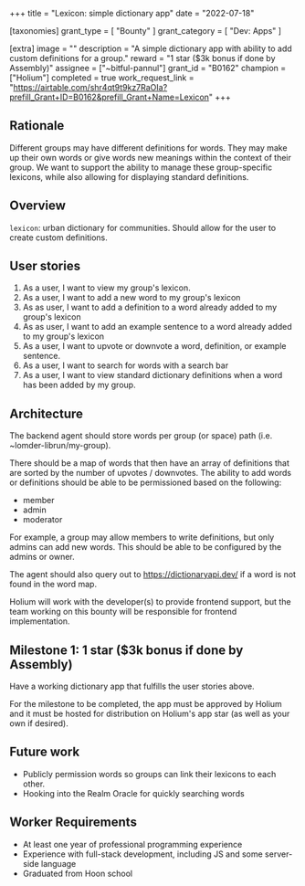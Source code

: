 +++
title = "Lexicon: simple dictionary app"
date = "2022-07-18"

[taxonomies]
grant_type = [ "Bounty" ]
grant_category = [ "Dev: Apps" ]

[extra]
image = ""
description = "A simple dictionary app with ability to add custom definitions for a group."
reward = "1 star ($3k bonus if done by Assembly)"
assignee = ["~bitful-pannul"]
grant_id = "B0162"
champion = ["Holium"]
completed = true
work_request_link = "https://airtable.com/shr4qt9t9kz7RaOIa?prefill_Grant+ID=B0162&prefill_Grant+Name=Lexicon"
+++

## Rationale

Different groups may have different definitions for words. They may make up their own words or give words new meanings within the context of their group. We want to support the ability to manage these group-specific lexicons, while also allowing for displaying standard definitions.

## Overview

`lexicon`: urban dictionary for communities. Should allow for the user to create custom definitions.

## User stories

1. As a user, I want to view my group's lexicon.
2. As a user, I want to add a new word to my group's lexicon
3. As as user, I want to add a definition to a word already added to my group's lexicon
4. As as user, I want to add an example sentence to a word already added to my group's lexicon
5. As a user, I want to upvote or downvote a word, definition, or example sentence.
6. As a user, I want to search for words with a search bar
7. As a user, I want to view standard dictionary definitions when a word has been added by my group.

## Architecture

The backend agent should store words per group (or space) path (i.e. ~lomder-librun/my-group).

There should be a map of words that then have an array of definitions that are sorted by the number of upvotes / downvotes. The ability to add words or definitions should be able to be permissioned based on the following:

- member
- admin
- moderator

For example, a group may allow members to write definitions, but only admins can add new words. This should be able to be configured by the admins or owner.

The agent should also query out to https://dictionaryapi.dev/ if a word is not found in the word map.

Holium will work with the developer(s) to provide frontend support, but the team working on this bounty will be responsible for frontend implementation.

## Milestone 1: 1 star ($3k bonus if done by Assembly)

Have a working dictionary app that fulfills the user stories above.

For the milestone to be completed, the app must be approved by Holium and it must be hosted for distribution on Holium's app star (as well as your own if desired).

## Future work

- Publicly permission words so groups can link their lexicons to each other.
- Hooking into the Realm Oracle for quickly searching words

## Worker Requirements

- At least one year of professional programming experience
- Experience with full-stack development, including JS and some server-side language
- Graduated from Hoon school
